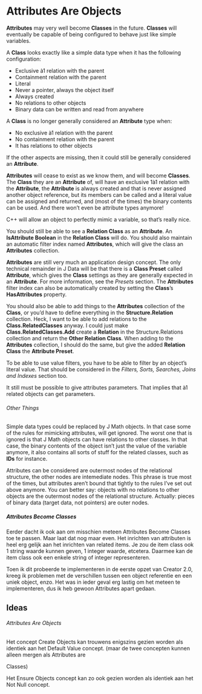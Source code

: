 ﻿Attributes Are Objects
======================

__Attributes__ may very well become __Classes__ in the future. __Classes__ will eventually be capable of being configured to behave just like simple variables.

A __Class__ looks exactly like a simple data type when it has the following configuration:

- Exclusive à1 relation with the parent
- Containment relation with the parent
- Literal
- Never a pointer, always the object itself
- Always created
- No relations to other objects
- Binary data can be written and read from anywhere

A __Class__ is no longer generally considered an __Attribute__ type when:

- No exclusive à1 relation with the parent
- No containment relation with the parent
- It has relations to other objects

If the other aspects are missing, then it could still be generally considered an __Attribute__.

__Attributes__ will cease to exist as we know them, and will become __Classes__. The __Class__ they are an __Attribute__ of, will have an exclusive 1à1 relation with the __Attribute__, the __Attribute__ is always created and that is never assigned another object reference, but its members can be called and a literal value can be assigned and returned, and (most of the times) the binary contents can be used. And there won’t even be attribute types anymore!

C++ will allow an object to perfectly mimic a variable, so that’s really nice.

You should still be able to see a __Relation Class__ as an __Attribute__. An __IsAttribute Boolean__ in the __Relation Class__ will do. You should also maintain an automatic filter index named __Attributes__, which will give the class an __Attributes__ collection.

__Attributes__ are still very much an application design concept. The only technical remainder in J Data will be that there is a __Class Preset__ called __Attribute__, which gives the __Class__ settings as they are generally expected in an __Attribute__. For more information, see the *Presets* section. The __Attributes__ filter index can also be automatically created by setting the __Class__’s __HasAttributes__ property.

You should also be able to add things to the __Attributes__ collection of the __Class__, or you’d have to define everything in the __Structure.Relation__ collection. Heck, I want to be able to add relations to the __Class.RelatedClasses__ anyway. I could just make __Class.RelatedClasses.Add__ create a __Relation__ in the Structure.Relations collection and return the __Other Relation Class__. When adding to the __Attributes__ collection, I should do the same, but give the added __Relation Class__ the __Attribute Preset__.

To be able to use value filters, you have to be able to filter by an object’s literal value. That should be considered in the *Filters, Sorts, Searches, Joins and Indexes* section too.

It still must be possible to give attributes parameters. That implies that à1 related objects can get parameters.

###### Other Things

Simple data types could be replaced by J Math objects. In that case some of the rules for mimicking attributes, will get ignored. The worst one that is ignored is that J Math objects can have relations to other classes. In that case, the binary contents of the object isn’t just the value of the variable anymore, it also contains all sorts of stuff for the related classes, such as __IDs__ for instance.

Attributes can be considered are outermost nodes of the relational structure, the other nodes are intemediate nodes. This phrase is true most of the times, but attributes aren’t bound that tightly to the rules I’ve set out above anymore. You can better say: objects with no relations to other objects are the outermost nodes of the relational structure. Actually: pieces of binary data (target data, not pointers) are outer nodes.

##### Attributes Become Classes

Eerder dacht ik ook aan om misschien meteen Attributes Become Classes toe te passen. Maar laat dat nog maar even. Het inrichten van attributen is heel erg gelijk aan het inrichten van related items. Je zou de item class ook 1 string waarde kunnen geven, 1 integer waarde, etcetera. Daarmee kan de item class ook een enkele string of integer representeren.

Toen ik dit probeerde te implementeren in de eerste opzet van Creator 2.0, kreeg ik problemen met de verschillen tussen een object referentie en een uniek object, enzo. Het was in ieder geval erg lastig om het meteen te implementeren, dus ik heb gewoon Attributes apart gedaan.

## Ideas

###### Attributes Are Objects

Het concept Create Objects kan trouwens enigszins gezien worden als identiek aan het Default Value concept. (maar de twee concepten kunnen alleen mergen als Attributes are

Classes)

Het Ensure Objects concept kan zo ook gezien worden als identiek aan het Not Null concept.
